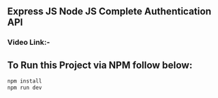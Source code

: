 ## Express JS Node JS Complete Authentication API
### Video Link:- 

## To Run this Project via NPM follow below:

```bash
npm install
npm run dev
```

